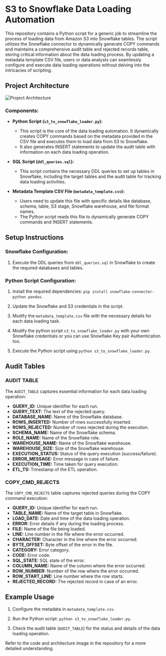 # S3 to Snowflake Data Loading Automation

This repository contains a Python script for a generic job to streamline the process of loading data from Amazon S3 into Snowflake tables. The script utilizes the Snowflake connector to dynamically generate COPY commands and maintains a comprehensive audit table and rejected records table, storing critical information about the data loading process. By updating a metadata template CSV file, users or data analysts can seamlessly configure and execute data loading operations without delving into the intricacies of scripting.

## Project Architecture

![Project Architecture](path/to/your/architecture/image.png)

### Components:
- **Python Script (`s3_to_snowflake_loader.py`):**
  - This script is the core of the data loading automation. It dynamically creates COPY commands based on the metadata provided in the CSV file and executes them to load data from S3 to Snowflake.
  - It also generates INSERT statements to update the audit table with information on each data loading operation.

- **SQL Script (`ddl_queries.sql`):**
  - This script contains the necessary DDL queries to set up tables in Snowflake, including the target tables and the audit table for tracking data loading activities.

- **Metadata Template CSV File (`metadata_template.csv`):**
  - Users need to update this file with specific details like database, schema, table, S3 stage, Snowflake warehouse, and file format names.
  - The Python script reads this file to dynamically generate COPY commands and INSERT statements.

## Setup Instructions

### Snowflake Configuration:
1. Execute the DDL queries from `ddl_queries.sql` in Snowflake to create the required databases and tables.

### Python Script Configuration:
1. Install the required dependencies: `pip install snowflake-connector-python pandas`.

2. Update the Snowflake and S3 credentials in the script.

3. Modify the `metadata_template.csv` file with the necessary details for each data loading task.

4. Modify the python script `s3_to_snowflake_loader.py` with your own Snowflake credentials or you can use Snowflake Key pair Authentication too.
   
5. Execute the Python script using `python s3_to_snowflake_loader.py`.

## Audit Tables

### AUDIT TABLE
The `AUDIT_TABLE` captures essential information for each data loading operation:

- **QUERY_ID:** Unique identifier for each run.
- **QUERY_TEXT:** The text of the rejected query.
- **DATABASE_NAME:** Name of the Snowflake database.
- **ROWS_INSERTED:** Number of rows successfully inserted.
- **ROWS_REJECTED:** Number of rows rejected during the execution.
- **SCHEMA_NAME:** Name of the Snowflake schema.
- **ROLE_NAME:** Name of the Snowflake role.
- **WAREHOUSE_NAME:** Name of the Snowflake warehouse.
- **WAREHOUSE_SIZE:** Size of the Snowflake warehouse.
- **EXECUTION_STATUS:** Status of the query execution (success/failure).
- **ERROR_MESSAGE:** Error message in case of failure.
- **EXECUTION_TIME:** Time taken for query execution.
- **ETL_TS:** Timestamp of the ETL operation.

### COPY_CMD_REJECTS

The `COPY_CMD_REJECTS` table captures rejected queries during the COPY command execution:

- **QUERY_ID:** Unique identifier for each run.
- **TABLE_NAME:** Name of the target table in Snowflake.
- **LOAD_DATE:** Date and time of the data loading operation.
- **ERROR:** Error details if any during the loading process.
- **FILE:** Name of the file being loaded.
- **LINE:** Line number in the file where the error occurred.
- **CHARACTER:** Character in the line where the error occurred.
- **BYTE_OFFSET:** Byte offset of the error in the file.
- **CATEGORY:** Error category.
- **CODE:** Error code.
- **SQL_STATE:** SQL state of the error.
- **COLUMN_NAME:** Name of the column where the error occurred.
- **ROW_NUMBER:** Number of the row where the error occurred.
- **ROW_START_LINE:** Line number where the row starts.
- **REJECTED_RECORD:** The rejected record in case of an error.

## Example Usage

1. Configure the metadata in `metadata_template.csv`.

2. Run the Python script: `python s3_to_snowflake_loader.py`.

3. Check the audit table (`AUDIT_TABLE`) for the status and details of the data loading operation.

Refer to the code and architecture image in the repository for a more detailed understanding.
